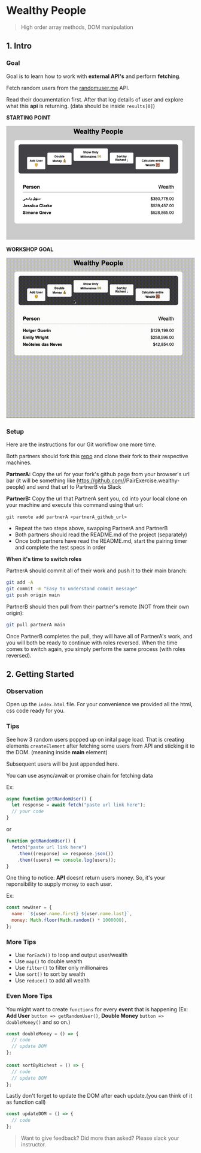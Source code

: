 # Wealthy People

> High order array methods, DOM manipulation

## 1. Intro

### Goal

Goal is to learn how to work with **external API's** and perform **fetching**.

Fetch random users from the [randomuser.me](https://randomuser.me) API.

Read their documentation first. After that log details of user and explore what this **api** is returning. (data should be inside `results[0]`)

**STARTING POINT**

![start](../../_media/workshops/wealthy-people/wealthy-people-start.png)

**WORKSHOP GOAL**

![goal](../../_media/workshops/wealthy-people/wealthy-people-result.gif)

### Setup

Here are the instructions for our Git workflow one more time.

Both partners should fork this [repo](https://github.com/urakymzhan/wealthy-people) and clone their fork to their respective machines.

**PartnerA:** Copy the url for your fork's github page from your browser's url bar (it will be something like https://github.com/<PartnerA>/PairExercise.wealthy-people) and send that url to PartnerB via Slack

**PartnerB:** Copy the url that PartnerA sent you, cd into your local clone on your machine and execute this command using that url:

`git remote add partnerA <partnerA_github_url>`

- Repeat the two steps above, swapping PartnerA and PartnerB
- Both partners should read the README.md of the project (separately)
- Once both partners have read the README.md, start the pairing timer and complete the test specs in order

**When it's time to switch roles**

PartnerA should commit all of their work and push it to their main branch:

```bash
git add -A
git commit -m "Easy to understand commit message"
git push origin main
```

PartnerB should then pull from their partner's remote (NOT from their own origin):

```bash
git pull partnerA main
```

Once PartnerB completes the pull, they will have all of PartnerA's work, and you will both be ready to continue with roles reversed. When the time comes to switch again, you simply perform the same process (with roles reversed).

## 2. Getting Started

### Observation

Open up the `index.html` file. For your convenience we provided all the html, css code ready for you.

### Tips

See how 3 random users popped up on inital page load. That is creating elements `createElement` after fetching some users from API and sticking it to the DOM. (meaning inside **main** element)

Subsequent users will be just appended here.

You can use async/await or promise chain for fetching data

Ex:

```javascript
async function getRandomUser() {
  let response = await fetch("paste url link here");
  // your code
}
```

or

```javascript
function getRandomUser() {
  fetch("paste url link here")
    .then((response) => response.json())
    .then((users) => console.log(users));
}
```

One thing to notice: **API** doesnt return users money. So, it's your reponsibility to supply money to each user.

Ex:

```javascript
const newUser = {
  name: `${user.name.first} ${user.name.last}`,
  money: Math.floor(Math.random() * 1000000),
};
```

### More Tips

- Use `forEach()` to loop and output user/wealth
- Use `map()` to double wealth
- Use `filter()` to filter only millionaires
- Use `sort()` to sort by wealth
- Use `reduce()` to add all wealth

### Even More Tips

You might want to create `functions` for every **event** that is happening (Ex: **Add User** `button => getRandomUser()`, **Double Money** `button => doubleMoney()` and so on.)

```javascript
const doubleMoney = () => {
  // code
  // update DOM
};

const sortByRichest = () => {
  // code
  // update DOM
};
```

Lastly don't forget to update the DOM after each update.(you can think of it as function call)

```javascript
const updateDOM = () => {
  // code
};
```

> Want to give feedback? Did more than asked? Please slack your instructor.
